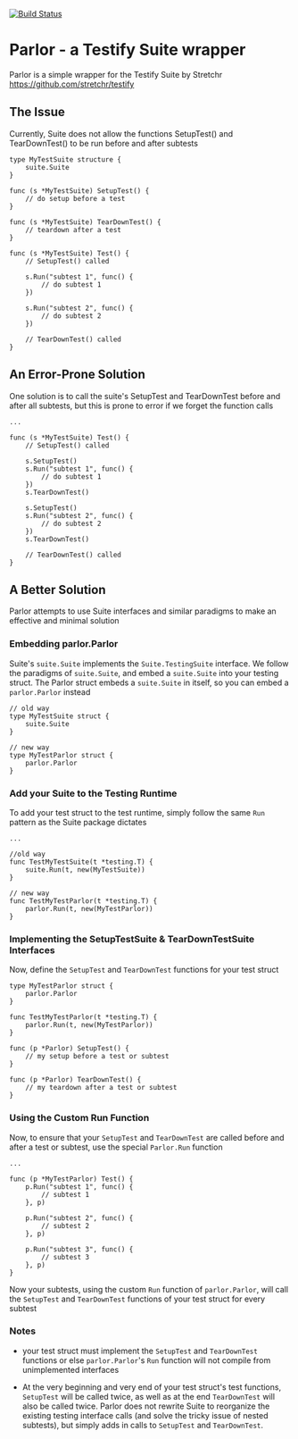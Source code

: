 [![Build Status](https://app.travis-ci.com/blocky/parlor.svg?token=JczzdP6eMqmEqysZ8pDf&branch=main)](https://app.travis-ci.com/blocky/parlor)

# Parlor - a Testify Suite wrapper
Parlor is a simple wrapper for the Testify Suite by Stretchr
https://github.com/stretchr/testify

## The Issue
Currently, Suite does not allow the functions SetupTest() and TearDownTest()
to be run before and after subtests
```
type MyTestSuite structure {
	suite.Suite
}

func (s *MyTestSuite) SetupTest() {
	// do setup before a test
}

func (s *MyTestSuite) TearDownTest() {
	// teardown after a test
}

func (s *MyTestSuite) Test() {
	// SetupTest() called

	s.Run("subtest 1", func() {
		// do subtest 1
	})

	s.Run("subtest 2", func() {
		// do subtest 2
	})

	// TearDownTest() called
}
```

## An Error-Prone Solution
One solution is to call the suite's SetupTest and TearDownTest before and after
all subtests, but this is prone to error if we forget the function calls
```
...

func (s *MyTestSuite) Test() {
	// SetupTest() called

	s.SetupTest()
	s.Run("subtest 1", func() {
		// do subtest 1
	})
	s.TearDownTest()

	s.SetupTest()
	s.Run("subtest 2", func() {
		// do subtest 2
	})
	s.TearDownTest()

	// TearDownTest() called
}
```

## A Better Solution
Parlor attempts to use Suite interfaces and similar paradigms to make an effective
and minimal solution

### Embedding parlor.Parlor
Suite's `suite.Suite` implements the `Suite.TestingSuite` interface. We follow
the paradigms of `suite.Suite`, and embed a `suite.Suite` into your testing struct. The Parlor
struct embeds a `suite.Suite` in itself, so you can embed a `parlor.Parlor` instead
```
// old way
type MyTestSuite struct {
	suite.Suite
}

// new way
type MyTestParlor struct {
	parlor.Parlor
}
```

### Add your Suite to the Testing Runtime
To add your test struct to the test runtime, simply follow the same `Run`
pattern as the Suite package dictates
```
...

//old way
func TestMyTestSuite(t *testing.T) {
	suite.Run(t, new(MyTestSuite))
}

// new way
func TestMyTestParlor(t *testing.T) {
	parlor.Run(t, new(MyTestParlor))
}
```

### Implementing the SetupTestSuite & TearDownTestSuite Interfaces
Now, define the `SetupTest` and `TearDownTest` functions for your test struct
```
type MyTestParlor struct {
	parlor.Parlor
}

func TestMyTestParlor(t *testing.T) {
	parlor.Run(t, new(MyTestParlor))
}

func (p *Parlor) SetupTest() {
	// my setup before a test or subtest
}

func (p *Parlor) TearDownTest() {
	// my teardown after a test or subtest
}
```

### Using the Custom Run Function
Now, to ensure that your `SetupTest` and `TearDownTest` are called before and
after a test or subtest, use the special `Parlor.Run` function
```
...

func (p *MyTestParlor) Test() {
	p.Run("subtest 1", func() {
		// subtest 1
	}, p)

	p.Run("subtest 2", func() {
		// subtest 2
	}, p)

	p.Run("subtest 3", func() {
		// subtest 3
	}, p)
}
```
Now your subtests, using the custom `Run` function of `parlor.Parlor`, will
call the `SetupTest` and `TearDownTest` functions of your test struct for every
subtest

### Notes
+ your test struct must implement the `SetupTest` and `TearDownTest`
functions or else `parlor.Parlor`'s `Run` function will not compile from
unimplemented interfaces

+ At the very beginning and very end of your test struct's test functions, `SetupTest`
will be called twice, as well as at the end `TearDownTest` will also be called
twice. Parlor does not rewrite Suite to reorganize the existing testing
interface calls (and solve the tricky issue of nested subtests), but simply adds
in calls to `SetupTest` and `TearDownTest`.